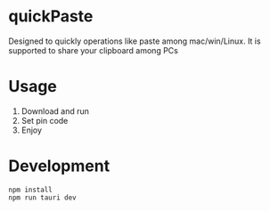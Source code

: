 # quickPaste
Designed to quickly operations like paste among mac/win/Linux. It is supported to share your clipboard among PCs


# Usage
1. Download and run
2. Set pin code
3. Enjoy

# Development
```
npm install
npm run tauri dev
```
